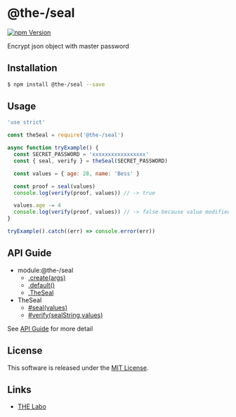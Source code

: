 @the-/seal
==========

<!---
This file is generated by @the-/templates. Do not update manually.
--->

<!-- Badge Start -->
<a name="badges"></a>

[![npm Version][bd_npm_shield_url]][bd_npm_url]

[bd_repo_url]: https://github.com/the-labo/the
[bd_npm_url]: http://www.npmjs.org/package/@the-/seal
[bd_npm_shield_url]: http://img.shields.io/npm/v/@the-/seal.svg?style=flat

<!-- Badge End -->


<!-- Description Start -->
<a name="description"></a>

Encrypt json object with master password

<!-- Description End -->


<!-- Overview Start -->
<a name="overview"></a>




<!-- Overview End -->


<!-- Sections Start -->
<a name="sections"></a>

<!-- Section from "doc/readme/01.Installation.md.hbs" Start -->

<a name="section-doc-readme-01-installation-md"></a>

Installation
-----

```bash
$ npm install @the-/seal --save
```


<!-- Section from "doc/readme/01.Installation.md.hbs" End -->

<!-- Section from "doc/readme/02.Usage.md.hbs" Start -->

<a name="section-doc-readme-02-usage-md"></a>

Usage
---------

```javascript
'use strict'

const theSeal = require('@the-/seal')

async function tryExample() {
  const SECRET_PASSWORD = 'xxxxxxxxxxxxxxxxx'
  const { seal, verify } = theSeal(SECRET_PASSWORD)

  const values = { age: 28, name: 'Bess' }

  const proof = seal(values)
  console.log(verify(proof, values)) // -> true

  values.age -= 4
  console.log(verify(proof, values)) // -> false because value modified
}

tryExample().catch((err) => console.error(err))

```


<!-- Section from "doc/readme/02.Usage.md.hbs" End -->


<!-- Sections Start -->

<a name="api"></a>

## API Guide


- module:@the-/seal
  - [.create(args)](./doc/api/api.md#module_@the-/seal.create)
  - [.default()](./doc/api/api.md#module_@the-/seal.default)
  - [.TheSeal](./doc/api/api.md#module_@the-/seal.TheSeal)
- TheSeal
  - [#seal(values)](./doc/api/api.md#TheSeal#seal)
  - [#verify(sealString,values)](./doc/api/api.md#TheSeal#verify)

See [API Guide](./doc/api/api.md) for more detail


<!-- LICENSE Start -->
<a name="license"></a>

License
-------
This software is released under the [MIT License](https://github.com/the-labo/the/blob/master/LICENSE).

<!-- LICENSE End -->


<!-- Links Start -->
<a name="links"></a>

Links
------

+ [THE Labo][the_labo_url]

[the_labo_url]: https://github.com/the-labo

<!-- Links End -->
